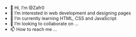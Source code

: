 - 👋 Hi, I’m @Zafr0
- 👀 I’m interested in web development and designing pages
- 🌱 I’m currently learning HTML, CSS and JavaScript
- 💞️ I’m looking to collaborate on ...
- 📫 How to reach me ...

<!---
Zafr0/Zafr0 is a ✨ special ✨ repository because its `README.md` (this file) appears on your GitHub profile.
You can click the Preview link to take a look at your changes.
--->
